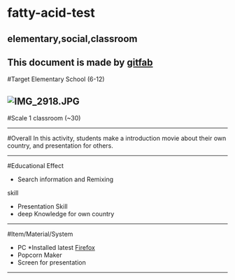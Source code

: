 # fatty-acid-test
## elementary,social,classroom
This document is made by [gitfab](http://gitfab.org)
---
#Target
Elementary School (6-12)


![IMG_2918.JPG](https://raw.github.com/dadaa/classrecipe-template/master/gitfab/resources/IMG_2918.JPG)
---
#Scale
1 classroom (~30)

---
#Overall
In this activity, students make a introduction movie about their own country, and presentation for others.


---
#Educational Effect
* Search information and Remixing

skill

* Presentation Skill
* deep Knowledge for own country

---
#Item/Material/System
* PC *Installed latest [Firefox](http://www.mozilla.org/en-US/firefox/)
* Popcorn Maker
* Screen for presentation
---
